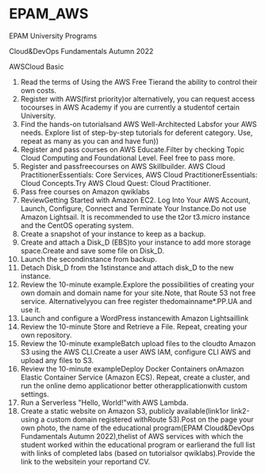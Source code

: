 # EPAM_AWS
EPAM University Programs

Cloud&DevOps Fundamentals Autumn 2022

AWSCloud Basic

  1. Read the terms of Using the AWS Free Tierand the ability to control their own costs.
  2. Register with AWS(first priority)or alternatively, you can request access tocourses in AWS Academy if you are currently a studentof certain University.
  3. Find the hands-on tutorialsand AWS Well-Architected Labsfor your AWS needs. Explore list of step-by-step tutorials for deferent category. Use, repeat as many as you can and have fun))
  4. Register and pass courses on AWS Educate.Filter by checking Topic Cloud Computing and Foundational Level. Feel free to pass more.
  5. Register and passfreecourses on AWS Skillbuilder. AWS Cloud PractitionerEssentials: Core Services, AWS Cloud PractitionerEssentials: Cloud Concepts.Try AWS Cloud Quest: Cloud Practitioner.
  6. Pass free courses on Amazon qwiklabs
  7. ReviewGetting Started with Amazon EC2. Log Into Your AWS Account, Launch, Configure, Connect and Terminate Your Instance.Do not use Amazon Lightsail. It is recommended to use the t2or t3.micro instance and the CentOS operating system.
  8. Create a snapshot of your instance to keep as a backup.
  9. Create and attach a Disk_D (EBS)to your instance to add more storage space.Create and save some file on Disk_D.
  10. Launch the secondinstance from backup.
  11. Detach Disk_D from the 1stinstance and attach disk_D to the new instance.
  12. Review  the  10-minute example.Explore  the  possibilities  of  creating  your  own  domain  and domain  name  for  your  site.Note,  that  Route  53  not  free  service. Alternativelyyou  can  free register thedomainname*.PP.UA and use it.
  13. Launch and configure a WordPress instancewith Amazon Lightsaillink
  14. Review the 10-minute Store and Retrieve a File. Repeat, creating your own repository.
  15. Review the 10-minute exampleBatch upload files to the cloudto Amazon S3 using the AWS CLI.Create a user AWS IAM, configure CLI AWS and upload any files to S3. 
  16. Review the 10-minute exampleDeploy Docker Containers onAmazon Elastic Container Service (Amazon  ECS). Repeat,  create  a  cluster,  and  run  the  online  demo  applicationor  better  otherapplicationwith custom settings.
  17. Run a Serverless "Hello, World!"with AWS Lambda.
  18. Create a static website on Amazon S3, publicly available(link1or link2-using a custom domain registered  withRoute  53).Post  on  the  page  your  own  photo,  the  name  of  the  educational program(EPAM Cloud&DevOps  Fundamentals  Autumn  2022),thelist  of  AWS  services  with which the student worked within the educational program or earlierand the full list with links of completed labs (based on tutorialsor qwiklabs).Provide the link to the websitein your reportand СV.
